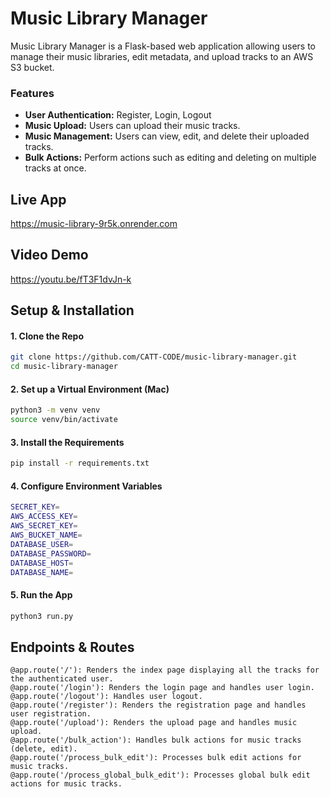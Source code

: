 # Music Library Manager

Music Library Manager is a Flask-based web application allowing users to manage their music libraries, edit metadata, and upload tracks to an AWS S3 bucket.

### Features
- **User Authentication:** Register, Login, Logout
- **Music Upload:** Users can upload their music tracks.
- **Music Management:** Users can view, edit, and delete their uploaded tracks.
- **Bulk Actions:** Perform actions such as editing and deleting on multiple tracks at once.

## Live App
https://music-library-9r5k.onrender.com

## Video Demo
https://youtu.be/fT3F1dvJn-k

## Setup & Installation

#### 1. Clone the Repo
```sh
git clone https://github.com/CATT-CODE/music-library-manager.git
cd music-library-manager
```

#### 2. Set up a Virtual Environment (Mac)
```sh
python3 -m venv venv
source venv/bin/activate
```

#### 3. Install the Requirements
```sh
pip install -r requirements.txt
```

#### 4. Configure Environment Variables
```sh
SECRET_KEY=
AWS_ACCESS_KEY=
AWS_SECRET_KEY=
AWS_BUCKET_NAME=
DATABASE_USER=
DATABASE_PASSWORD=
DATABASE_HOST=
DATABASE_NAME=
```

#### 5. Run the App
```sh
python3 run.py
```

## Endpoints & Routes

    @app.route('/'): Renders the index page displaying all the tracks for the authenticated user.
    @app.route('/login'): Renders the login page and handles user login.
    @app.route('/logout'): Handles user logout.
    @app.route('/register'): Renders the registration page and handles user registration.
    @app.route('/upload'): Renders the upload page and handles music upload.
    @app.route('/bulk_action'): Handles bulk actions for music tracks (delete, edit).
    @app.route('/process_bulk_edit'): Processes bulk edit actions for music tracks.
    @app.route('/process_global_bulk_edit'): Processes global bulk edit actions for music tracks.

